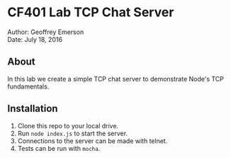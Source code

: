 # CF401 Lab TCP Chat Server

Author: Geoffrey Emerson  
Date: July 18, 2016  

## About

In this lab we create a simple TCP chat server to demonstrate Node's TCP fundamentals.

## Installation

1. Clone this repo to your local drive.
1. Run `node index.js` to start the server.
1. Connections to the server can be made with telnet.
1. Tests can be run with `mocha`.

